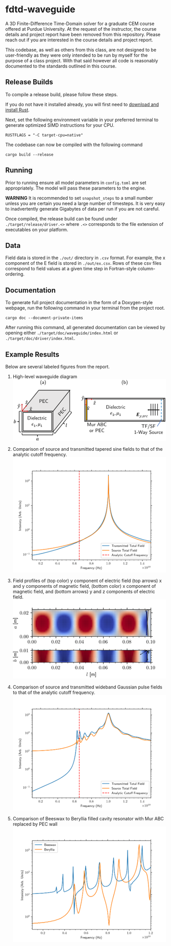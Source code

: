 # fdtd-waveguide
A 3D Finite-Difference Time-Domain solver for a graduate CEM course offered at Purdue University.
At the request of the instructor, the course details and project report have been removed from this repository.
Please reach out if you are interested in the course details and project report.

This codebase, as well as others from this class, are not designed to be user-friendly as they were only intended to be run by myself for the purpose of a class project.
With that said however all code is reasonably documented to the standards outlined in this course.

## Release Builds
To compile a release build, please follow these steps.

If you do not have it installed already, you will first need to [download and install Rust](https://www.rust-lang.org/).

Next, set the following environment variable in your preferred terminal to generate optimized SIMD instructions for your CPU. 


    RUSTFLAGS = "-C target-cpu=native"

The codebase can now be compiled with the following command
    

    cargo build --release

## Running
Prior to running ensure all model parameters in `config.toml` are set appropriately. 
The model will pass these parameters to the engine. 

**WARNING** It is recommended to set `snapshot_steps` to a small number unless you are certain you need a large number of timesteps. 
It is very easy to inadvertently generate Gigabytes of data per run if you are not careful.

Once compiled, the release build can be found under `./target/release/driver.<>` where `.<>` corresponds to the file extension of executables on your platform.

## Data
Field data is stored in the `./out/` directory in `.csv` format. 
For example, the x component of the E field is stored in `./out/ex.csv`.
Rows of these csv files correspond to field values at a given time step in Fortran-style column-ordering.

## Documentation
To generate full project documentation in the form of a Doxygen-style webpage, run the following command in your terminal from the project root.


    cargo doc --document-private-items

After running this command, all generated documentation can be viewed by opening either `./target/doc/waveguide/index.html` or `./target/doc/driver/index.html`.

## Example Results
Below are several labeled figures from the report.
1. High-level waveguide diagram
![Model diagram](./figures/model.png)


2. Comparison of source and transmitted tapered sine fields to that of the analytic cutoff frequency.
![Monochromatic Tapered Sine Wave](./figures/monochromatic-source.png)


3. Field profiles of (top color) y component of electric field (top arrows) x and y components of magnetic field, (bottom color) x component of magnetic field, and (bottom arrows) y and z components of electric field.
![Monochromatic Source Field Profiles](./figures/labeled-monochromatic-source-profile.png)

   
4. Comparison of source and transmitted wideband Gaussian pulse fields to that of the analytic cutoff frequency.
![Wideband Gaussian Pulse Comparison](./figures/wideband-spectrum.png)


5. Comparison of Beeswax to Beryllia filled cavity resonator with Mur ABC replaced by PEC wall
![Comparison of Beeswax to Beryllia](./figures/comp.png)
